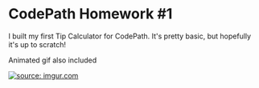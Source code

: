 # CodePath Homework #1

I built my first Tip Calculator for CodePath. It's pretty basic, but hopefully it's up to scratch! 

Animated gif also included

<a href="http://imgur.com/UqikLfO"><img src="http://i.imgur.com/UqikLfO.gif" title="source: imgur.com" /></a>
